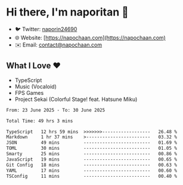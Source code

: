 # Hi there, I'm naporitan 👋

- 🐦 Twitter: [naporin24690](https://twitter.com/naporin24690)
- 🌐 Website: [https://napochaan.com](https://napochaan.com)
- ✉️ Email: [contact@napochaan.com](mailto:contact@napochaan.com)

## What I Love ❤️
- TypeScript
- Music (Vocaloid)
- FPS Games
- Project Sekai (Colorful Stage! feat. Hatsune Miku)

<!--START_SECTION:waka-->

```txt
From: 23 June 2025 - To: 30 June 2025

Total Time: 49 hrs 3 mins

TypeScript   12 hrs 59 mins  >>>>>>>------------------   26.48 %
Markdown     1 hr 37 mins    >------------------------   03.32 %
JSON         49 mins         -------------------------   01.69 %
TOML         30 mins         -------------------------   01.05 %
Smarty       25 mins         -------------------------   00.86 %
JavaScript   19 mins         -------------------------   00.65 %
Git Config   18 mins         -------------------------   00.63 %
YAML         17 mins         -------------------------   00.60 %
TSConfig     11 mins         -------------------------   00.40 %
```

<!--END_SECTION:waka-->

